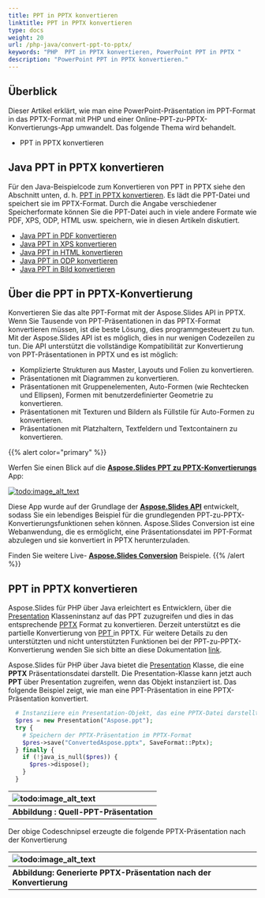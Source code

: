```yaml
---
title: PPT in PPTX konvertieren
linktitle: PPT in PPTX konvertieren
type: docs
weight: 20
url: /php-java/convert-ppt-to-pptx/
keywords: "PHP  PPT in PPTX konvertieren, PowerPoint PPT in PPTX "
description: "PowerPoint PPT in PPTX konvertieren."
---
```


## **Überblick**

Dieser Artikel erklärt, wie man eine PowerPoint-Präsentation im PPT-Format in das PPTX-Format mit PHP und einer Online-PPT-zu-PPTX-Konvertierungs-App umwandelt. Das folgende Thema wird behandelt.

- PPT in PPTX konvertieren

## **Java PPT in PPTX konvertieren**

Für den Java-Beispielcode zum Konvertieren von PPT in PPTX siehe den Abschnitt unten, d. h. [PPT in PPTX konvertieren](#convert-ppt-to-pptx). Es lädt die PPT-Datei und speichert sie im PPTX-Format. Durch die Angabe verschiedener Speicherformate können Sie die PPT-Datei auch in viele andere Formate wie PDF, XPS, ODP, HTML usw. speichern, wie in diesen Artikeln diskutiert.

- [Java PPT in PDF konvertieren](https://docs.aspose.com/slides/php-java/convert-powerpoint-to-pdf/)
- [Java PPT in XPS konvertieren](https://docs.aspose.com/slides/php-java/convert-powerpoint-to-xps/)
- [Java PPT in HTML konvertieren](https://docs.aspose.com/slides/php-java/convert-powerpoint-to-html/)
- [Java PPT in ODP konvertieren](https://docs.aspose.com/slides/php-java/save-presentation/)
- [Java PPT in Bild konvertieren](https://docs.aspose.com/slides/php-java/convert-powerpoint-to-png/)

## **Über die PPT in PPTX-Konvertierung**
Konvertieren Sie das alte PPT-Format mit der Aspose.Slides API in PPTX. Wenn Sie Tausende von PPT-Präsentationen in das PPTX-Format konvertieren müssen, ist die beste Lösung, dies programmgesteuert zu tun. Mit der Aspose.Slides API ist es möglich, dies in nur wenigen Codezeilen zu tun. Die API unterstützt die vollständige Kompatibilität zur Konvertierung von PPT-Präsentationen in PPTX und es ist möglich:

- Komplizierte Strukturen aus Master, Layouts und Folien zu konvertieren.
- Präsentationen mit Diagrammen zu konvertieren.
- Präsentationen mit Gruppenelementen, Auto-Formen (wie Rechtecken und Ellipsen), Formen mit benutzerdefinierter Geometrie zu konvertieren.
- Präsentationen mit Texturen und Bildern als Füllstile für Auto-Formen zu konvertieren.
- Präsentationen mit Platzhaltern, Textfeldern und Textcontainern zu konvertieren.

{{% alert color="primary" %}} 

Werfen Sie einen Blick auf die [**Aspose.Slides PPT zu PPTX-Konvertierungs**](https://products.aspose.app/slides/conversion/ppt-to-pptx) App:

[](https://products.aspose.app/slides/conversion/ppt-to-pptx)

[![todo:image_alt_text](ppt-to-pptx.png)](https://products.aspose.app/slides/conversion/ppt-to-pptx)

Diese App wurde auf der Grundlage der [**Aspose.Slides API**](https://products.aspose.com/slides/php-java/) entwickelt, sodass Sie ein lebendiges Beispiel für die grundlegenden PPT-zu-PPTX-Konvertierungsfunktionen sehen können. Aspose.Slides Conversion ist eine Webanwendung, die es ermöglicht, eine Präsentationsdatei im PPT-Format abzulegen und sie konvertiert in PPTX herunterzuladen.

Finden Sie weitere Live- [**Aspose.Slides Conversion**](https://products.aspose.app/slides/conversion/) Beispiele.
{{% /alert %}} 

## **PPT in PPTX konvertieren**
Aspose.Slides für PHP über Java erleichtert es Entwicklern, über die [Presentation](https://reference.aspose.com/slides/php-java/aspose.slides/presentation) Klasseninstanz auf das PPT zuzugreifen und dies in das entsprechende [PPTX](https://docs.fileformat.com/presentation/pptx/) Format zu konvertieren. Derzeit unterstützt es die partielle Konvertierung von [PPT ](https://docs.fileformat.com/presentation/ppt/) in PPTX. Für weitere Details zu den unterstützten und nicht unterstützten Funktionen bei der PPT-zu-PPTX-Konvertierung wenden Sie sich bitte an diese Dokumentation [link](/slides/php-java/ppt-to-pptx-conversion/).

Aspose.Slides für PHP über Java bietet die [Presentation](https://reference.aspose.com/slides/php-java/aspose.slides/presentation) Klasse, die eine **PPTX** Präsentationsdatei darstellt. Die Presentation-Klasse kann jetzt auch **PPT** über Presentation zugreifen, wenn das Objekt instanziiert ist. Das folgende Beispiel zeigt, wie man eine PPT-Präsentation in eine PPTX-Präsentation konvertiert.

```php
  # Instanziiere ein Presentation-Objekt, das eine PPTX-Datei darstellt
  $pres = new Presentation("Aspose.ppt");
  try {
    # Speichern der PPTX-Präsentation im PPTX-Format
    $pres->save("ConvertedAspose.pptx", SaveFormat::Pptx);
  } finally {
    if (!java_is_null($pres)) {
      $pres->dispose();
    }
  }
```

|![todo:image_alt_text](http://i.imgur.com/Y9jaUtI.png)|
| :- |
|**Abbildung : Quell-PPT-Präsentation**|

Der obige Codeschnipsel erzeugte die folgende PPTX-Präsentation nach der Konvertierung

|![todo:image_alt_text](http://i.imgur.com/tBXF3nA.png)|
| :- |
|**Abbildung: Generierte PPTX-Präsentation nach der Konvertierung**|